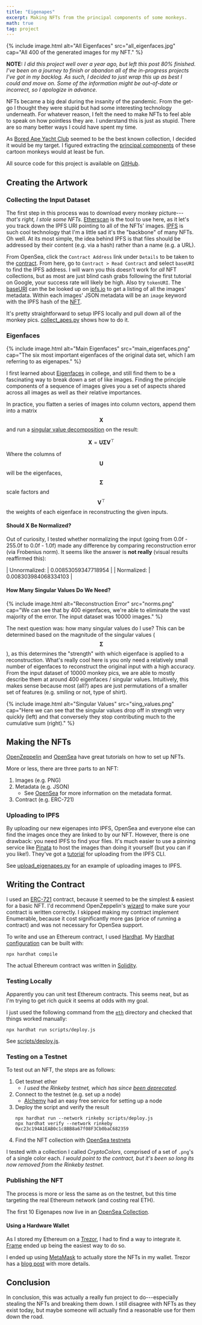 ```yaml
---
title: "Eigenapes"
excerpt: Making NFTs from the principal components of some monkeys.
math: true
tag: project
---
```


{% include image.html alt="All Eigenfaces" src="all_eigenfaces.jpg" cap="All 400 of the generated images for my NFT." %}

**NOTE:** *I did this project well over a year ago, but left this post 80% finished.
I've been on a journey to finish or abandon all of the in-progress projects I've got in my backlog.
As such, I decided to just wrap this up as best I could and move on.
Some of the information might be out-of-date or incorrect, so I apologize in advance.*

NFTs became a big deal during the insanity of the pandemic.
From the get-go I thought they were stupid but had some interesting technology underneath.
For whatever reason, I felt the need to make NFTs to feel able to speak on how pointless they are.
I understand this is just as stupid.
There are so many better ways I could have spent my time.

As [Bored Ape Yacht Club](https://opensea.io/collection/boredapeyachtclub) seemed to be the best known collection, I decided it would be my target.
I figured extracting the [principal components](https://en.wikipedia.org/wiki/Principal_component_analysis) of these cartoon monkeys would at least be fun.

All source code for this project is available on [GitHub](https://github.com/pens/eigenapes).

## Creating the Artwork

### Collecting the Input Dataset


The first step in this process was to download every monkey picture---*that's right, I stole some NFTs*.
[Etherscan](https://etherscan.io/) is the tool to use here, as it let's you track down the IPFS URI pointing to all of the NFTs' images.
[IPFS](https://en.wikipedia.org/wiki/InterPlanetary_File_System) is such cool technology that I'm a little sad it's the "backbone" of many NFTs.
Oh well.
At its most simple, the idea behind IPFS is that files should be addressed by their content (e.g. via a hash) rather than a name (e.g. a URL).

From OpenSea, click the `Contract Address` link under `Details` to be taken to the [contract](https://etherscan.io/address/0xbc4ca0eda7647a8ab7c2061c2e118a18a936f13d).
From here, go to `Contract > Read Contract` and select `baseURI` to find the IPFS address.
I will warn you this doesn't work for *all* NFT collections, but as most are just blind cash grabs following the first tutorial on Google, your success rate will likely be high.
Also try `tokenURI`.
The [baseURI](https://etherscan.io/address/0xbc4ca0eda7647a8ab7c2061c2e118a18a936f13d#readContract) can the be looked up on [ipfs.io](https://ipfs.io/ipfs/QmeSjSinHpPnmXmspMjwiXyN6zS4E9zccariGR3jxcaWtq/) to get a listing of all the images' metadata.
Within each images' JSON metadata will be an `image` keyword with the IPFS hash of the [NFT](https://ipfs.io/ipfs/QmRRPWG96cmgTn2qSzjwr2qvfNEuhunv6FNeMFGa9bx6mQ).

It's pretty straightforward to setup IPFS locally and pull down all of the monkey pics.
[collect_apes.py](https://github.com/pens/eigenapes/blob/main/collect_apes.py) shows how to do it.

### Eigenfaces

{% include image.html alt="Main Eigenfaces" src="main_eigenfaces.png" cap="The six most important eigenfaces of the original data set, which I am referring to as eigenapes." %}

I first learned about [Eigenfaces](https://en.wikipedia.org/wiki/Eigenface) in college, and still find them to be a fascinating way to break down a set of like images.
Finding the principle components of a sequence of images gives you a set of aspects shared across all images as well as their relative importances.

In practice, you flatten a series of images into column vectors, append them into a matrix $$ \mathbf{X} $$ and run a [singular value decomposition](https://en.wikipedia.org/wiki/Singular_value_decomposition) on the result:

$$ \mathbf{X} = \mathbf{U} \mathbf{\Sigma} \mathbf{V}^\top $$

Where the columns of $$ \mathbf{U} $$ will be the eigenfaces, $$ \mathbf{\Sigma} $$ scale factors and $$ \mathbf{V}^\top $$ the weights of each eigenface in reconstructing the given inputs.

#### Should X Be Normalized?

Out of curiosity, I tested whether normalizing the input (going from 0.0f - 255.0f to 0.0f - 1.0f) made any difference by comparing reconstruction error (via Frobenius norm).
It seems like the answer is **not really** (visual results reaffirmed this):

| Unnormalized: | 0.00853059347718954 |
| Normalized: | 0.008303984068334103 |

#### How Many Singular Values Do We Need?

{% include image.html alt="Reconstruction Error" src="norms.png" cap="We can see that by 400 eigenfaces, we're able to eliminate the vast majority of the error. The input dataset was 10000 images." %}

The next question was: how many singular values do I use?
This can be determined based on the magnitude of the singular values ($$ \mathbf{\Sigma} $$), as this determines the "strength" with which eigenface is applied to a reconstruction.
What's really cool here is you only need a relatively small number of eigenfaces to reconstruct the original input with a high accuracy.
From the input dataset of 10000 monkey pics, we are able to mostly describe them at around 400 eigenfaces / singular values.
Intuitively, this makes sense because most (all?) apes are just permutations of a smaller set of features (e.g. smiling or not, type of shirt).

{% include image.html alt="Singular Values" src="sing_values.png" cap="Here we can see that the singular values drop off in strength very quickly (left) and that conversely they stop contributing much to the cumulative sum (right)." %}

## Making the NFTs

[OpenZeppelin](https://docs.openzeppelin.com/learn/) and [OpenSea](https://docs.opensea.io/docs/getting-started) have great tutorials on how to set up NFTs.

More or less, there are three parts to an NFT:

1. Images (e.g. PNG)
2. Metadata (e.g. JSON)
    - See [OpenSea](https://docs.opensea.io/docs/metadata-standards) for more information on the metadata format.
3. Contract (e.g. ERC-721)

### Uploading to IPFS

By uploading our new eigenapes into IPFS, OpenSea and everyone else can find the images once they are linked to by our NFT.
However, there is one drawback: you need IPFS to find your files.
It's much easier to use a pinning service like [Pinata](https://www.pinata.cloud/) to host the images than doing it yourself (but you can if you like!).
They've got a [tutorial](https://docs.pinata.cloud/api-pinning/pinning-services-api#configuring-pinata-in-the-ipfs-cli) for uploading from the IPFS CLI.

See [upload_eigenapes.py](https://github.com/pens/eigenapes/blob/main/upload_eigenapes.py) for an example of uploading images to IPFS.

## Writing the Contract

I used an [ERC-721](https://eips.ethereum.org/EIPS/eip-721) contract, because it seemed to be the simplest & easiest for a basic NFT.
I'd recommend OpenZeppelin's [wizard](https://wizard.openzeppelin.com/#erc721) to make sure your contract is written correctly.
I skipped making my contract implement Enumerable, because it cost significantly more gas (price of running a contract) and was not necessary for OpenSea support.

To write and use an Ethereum contract, I used [Hardhat](https://hardhat.org/).
My [Hardhat configuration](https://github.com/pens/eigenapes/blob/main/eth/hardhat.config.js) can be built with:
```shell
npx hardhat compile
```
The actual Ethereum contract was written in [Solidity](https://github.com/pens/eigenapes/blob/main/eth/contracts/eigenapes.sol).

### Testing Locally

Apparently you can unit test Ethereum contracts.
This seems neat, but as I'm trying to get rich *quick* it seems at odds with my goal.

I just used the following command from the [`eth`](https://github.com/pens/eigenapes/tree/main/eth) directory and checked that things worked manually:
```shell
npx hardhat run scripts/deploy.js
```
See [scripts/deploy.js](https://github.com/pens/eigenapes/blob/main/eth/scripts/deploy.js).

### Testing on a Testnet

To test out an NFT, the steps are as follows:

1. Get testnet ether
    - *I used the Rinkeby testnet, which has since [been deprecated](https://blog.ethereum.org/2022/06/21/testnet-deprecation).*
2. Connect to the testnet (e.g. set up a node)
    - [Alchemy](https://www.alchemy.com/) had an easy free service for setting up a node
3. Deploy the script and verify the result
    ```shell
    npx hardhat run --network rinkeby scripts/deploy.js
    npx hardhat verify --network rinkeby 0xc23c194A1EAB0c1c8BB8a67f08F3Cb0baC682359
    ```
4. Find the NFT collection with [OpenSea testnets](https://testnets.opensea.io/)

I tested with a collection I called *CryptoColors*, comprised of a set of `.png`'s of a single color each.
*I would point to the contract, but it's been so long its now removed from the Rinkeby testnet.*

### Publishing the NFT

The process is more or less the same as on the testnet, but this time targeting the real Ethereum network (and costing real ETH).

The first 10 Eigenapes now live in an [OpenSea Collection](https://opensea.io/collection/eigenapes).

#### Using a Hardware Wallet

As I stored my Ethereum on a [Trezor](https://trezor.io/trezor-model-one), I had to find a way to integrate it.
[Frame](https://frame.sh/) ended up being the easiest way to do so.

I ended up using [MetaMask](https://metamask.io/) to actually store the NFTs in my wallet.
Trezor has a [blog post](https://blog.trezor.io/how-to-use-nfts-with-a-hardware-wallet-9b4308397ea7) with more details.

## Conclusion

In conclusion, this was actually a really fun project to do---especially stealing the NFTs and breaking them down.
I still disagree with NFTs as they exist today, but maybe someone will actually find a reasonable use for them down the road.